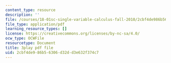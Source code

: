 ```yaml
---
content_type: resource
description: ''
file: /courses/18-01sc-single-variable-calculus-fall-2010/2cbf4de986b56306d32dd3e632f374c7_5q_3FDOkVRQ.pdf
file_type: application/pdf
learning_resource_types: []
license: https://creativecommons.org/licenses/by-nc-sa/4.0/
ocw_type: OCWFile
resourcetype: Document
title: 3play pdf file
uid: 2cbf4de9-86b5-6306-d32d-d3e632f374c7
---
```

